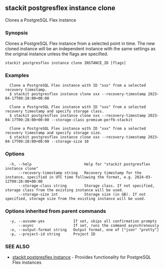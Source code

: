 ## stackit postgresflex instance clone

Clones a PostgreSQL Flex instance

### Synopsis

Clones a PostgreSQL Flex instance from a selected point in time. The new cloned instance will be an independent instance with the same settings as the original instance unless the flags are specified.

```
stackit postgresflex instance clone INSTANCE_ID [flags]
```

### Examples

```
  Clone a PostgreSQL Flex instance with ID "xxx" from a selected recovery timestamp.
  $ stackit postgresflex instance clone xxx --recovery-timestamp 2023-04-17T09:28:00+00:00

  Clone a PostgreSQL Flex instance with ID "xxx" from a selected recovery timestamp and specify storage class.
  $ stackit postgresflex instance clone xxx --recovery-timestamp 2023-04-17T09:28:00+00:00 --storage-class premium-perf6-stackit

  Clone a PostgreSQL Flex instance with ID "xxx" from a selected recovery timestamp and specify storage size.
  $ stackit postgresflex instance clone xxx --recovery-timestamp 2023-04-17T09:28:00+00:00 --storage-size 10
```

### Options

```
  -h, --help                        Help for "stackit postgresflex instance clone"
      --recovery-timestamp string   Recovery timestamp for the instance, specified in UTC time following the format, e.g. 2024-03-12T09:28:00+00:00 
      --storage-class string        Storage class. If not specified, storage class from the existing instance will be used.
      --storage-size int            Storage size (in GB). If not specified, storage size from the existing instance will be used.
```

### Options inherited from parent commands

```
  -y, --assume-yes             If set, skips all confirmation prompts
      --async                  If set, runs the command asynchronously
  -o, --output-format string   Output format, one of ["json" "pretty"]
  -p, --project-id string      Project ID
```

### SEE ALSO

* [stackit postgresflex instance](./stackit_postgresflex_instance.md)	 - Provides functionality for PostgreSQL Flex instances

